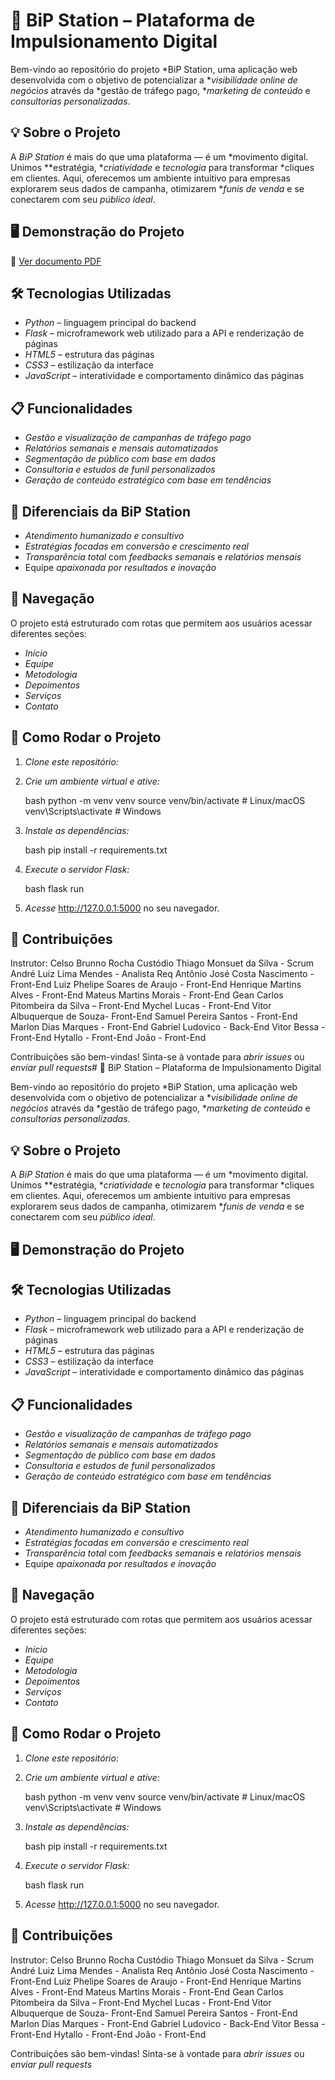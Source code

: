 # 🚀 BiP Station – Plataforma de Impulsionamento Digital

Bem-vindo ao repositório do projeto *BiP Station, uma aplicação web desenvolvida com o objetivo de potencializar a **visibilidade online de negócios* através da *gestão de tráfego pago, **marketing de conteúdo* e *consultorias personalizadas*.

## 💡 Sobre o Projeto

A *BiP Station* é mais do que uma plataforma — é um *movimento digital. Unimos **estratégia, **criatividade* e *tecnologia* para transformar *cliques em clientes. Aqui, oferecemos um ambiente intuitivo para empresas explorarem seus dados de campanha, otimizarem **funis de venda* e se conectarem com seu *público ideal*.

## 🖥️ Demonstração do Projeto

📄 [Ver documento PDF](bip_station/static/img/bip_station_template.jpeg)

## 🛠️ Tecnologias Utilizadas

- *Python* – linguagem principal do backend
- *Flask* – microframework web utilizado para a API e renderização de páginas
- *HTML5* – estrutura das páginas
- *CSS3* – estilização da interface
- *JavaScript* – interatividade e comportamento dinâmico das páginas

## 📋 Funcionalidades

- *Gestão e visualização de campanhas de tráfego pago*
- *Relatórios semanais e mensais automatizados*
- *Segmentação de público com base em dados*
- *Consultoria e estudos de funil personalizados*
- *Geração de conteúdo estratégico com base em tendências*

## 🧠 Diferenciais da BiP Station

- *Atendimento humanizado e consultivo*
- *Estratégias focadas em conversão e crescimento real*
- *Transparência total* com *feedbacks semanais* e *relatórios mensais*
- Equipe *apaixonada por resultados e inovação*

## 📍 Navegação

O projeto está estruturado com rotas que permitem aos usuários acessar diferentes seções:

- *Início*
- *Equipe*
- *Metodologia*
- *Depoimentos*
- *Serviços*
- *Contato*

## 🏁 Como Rodar o Projeto

1. *Clone este repositório:*

2. *Crie um ambiente virtual e ative:*

   bash
   python -m venv venv
   source venv/bin/activate  # Linux/macOS
   venv\Scripts\activate     # Windows
   

3. *Instale as dependências:*

   bash
   pip install -r requirements.txt
   

4. *Execute o servidor Flask:*

   bash
   flask run
   

5. *Acesse* http://127.0.0.1:5000 no seu navegador.

## 🤝 Contribuições

Instrutor: Celso Brunno Rocha Custódio
Thiago Monsuet da Silva - Scrum
André Luiz Lima Mendes - Analista Req
Antônio José Costa Nascimento - Front-End
Luiz Phelipe Soares de Araujo - Front-End
Henrique Martins Alves - Front-End
Mateus Martins Morais - Front-End
Gean Carlos Pitombeira da Silva – Front-End
Mychel Lucas - Front-End
Vitor Albuquerque de Souza- Front-End
Samuel Pereira Santos - Front-End
Marlon Dias Marques - Front-End
Gabriel Ludovico - Back-End
Vitor Bessa - Front-End
Hytallo - Front-End
João - Front-End





Contribuições são bem-vindas! Sinta-se à vontade para *abrir issues* ou *enviar pull requests*# 🚀 BiP Station – Plataforma de Impulsionamento Digital

Bem-vindo ao repositório do projeto *BiP Station, uma aplicação web desenvolvida com o objetivo de potencializar a **visibilidade online de negócios* através da *gestão de tráfego pago, **marketing de conteúdo* e *consultorias personalizadas*.

## 💡 Sobre o Projeto

A *BiP Station* é mais do que uma plataforma — é um *movimento digital. Unimos **estratégia, **criatividade* e *tecnologia* para transformar *cliques em clientes. Aqui, oferecemos um ambiente intuitivo para empresas explorarem seus dados de campanha, otimizarem **funis de venda* e se conectarem com seu *público ideal*.

## 🖥️ Demonstração do Projeto



## 🛠️ Tecnologias Utilizadas

- *Python* – linguagem principal do backend
- *Flask* – microframework web utilizado para a API e renderização de páginas
- *HTML5* – estrutura das páginas
- *CSS3* – estilização da interface
- *JavaScript* – interatividade e comportamento dinâmico das páginas

## 📋 Funcionalidades

- *Gestão e visualização de campanhas de tráfego pago*
- *Relatórios semanais e mensais automatizados*
- *Segmentação de público com base em dados*
- *Consultoria e estudos de funil personalizados*
- *Geração de conteúdo estratégico com base em tendências*

## 🧠 Diferenciais da BiP Station

- *Atendimento humanizado e consultivo*
- *Estratégias focadas em conversão e crescimento real*
- *Transparência total* com *feedbacks semanais* e *relatórios mensais*
- Equipe *apaixonada por resultados e inovação*

## 📍 Navegação

O projeto está estruturado com rotas que permitem aos usuários acessar diferentes seções:

- *Início*
- *Equipe*
- *Metodologia*
- *Depoimentos*
- *Serviços*
- *Contato*

## 🏁 Como Rodar o Projeto

1. *Clone este repositório:*

2. *Crie um ambiente virtual e ative:*

   bash
   python -m venv venv
   source venv/bin/activate  # Linux/macOS
   venv\Scripts\activate     # Windows
   

3. *Instale as dependências:*

   bash
   pip install -r requirements.txt
   

4. *Execute o servidor Flask:*

   bash
   flask run
   

5. *Acesse* http://127.0.0.1:5000 no seu navegador.

## 🤝 Contribuições

Instrutor: Celso Brunno Rocha Custódio
Thiago Monsuet da Silva - Scrum
André Luiz Lima Mendes - Analista Req
Antônio José Costa Nascimento - Front-End
Luiz Phelipe Soares de Araujo - Front-End
Henrique Martins Alves - Front-End
Mateus Martins Morais - Front-End
Gean Carlos Pitombeira da Silva – Front-End
Mychel Lucas - Front-End
Vitor Albuquerque de Souza- Front-End
Samuel Pereira Santos - Front-End
Marlon Dias Marques - Front-End
Gabriel Ludovico - Back-End
Vitor Bessa - Front-End
Hytallo - Front-End
João - Front-End





Contribuições são bem-vindas! Sinta-se à vontade para *abrir issues* ou *enviar pull requests*
